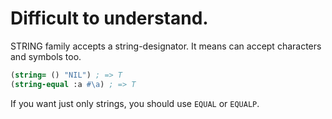 # Difficult to understand.

STRING family accepts a string-designator.
It means can accept characters and symbols too.

```lisp
(string= () "NIL") ; => T
(string-equal :a #\a) ; => T
```

If you want just only strings, you should use `EQUAL` or `EQUALP`.
